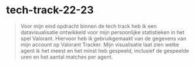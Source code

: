# tech-track-22-23
> Voor mijn eind opdracht binnen de tech track heb ik een datavisualisatie ontwikkeld voor mijn persoonlijke statistieken in het spel Valorant. Hiervoor heb ik gebruikgemaakt van de gegevens van mijn account op Valorant Tracker. Mijn visualisatie laat zien welke agent ik het meest en het minst heb gespeeld, inclusief de gespeelde uren en het aantal matches per agent.
>
> 
